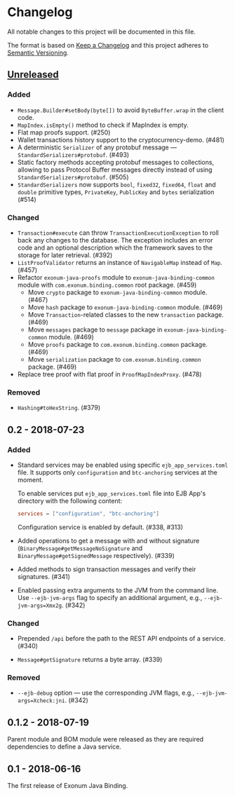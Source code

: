 # Changelog

All notable changes to this project will be documented in this file.

The format is based on [Keep a Changelog](http://keepachangelog.com/en/1.0.0/)
and this project adheres to [Semantic Versioning](http://semver.org/spec/v2.0.0.html).

<!-- Use the following sections from the spec: http://keepachangelog.com/en/1.0.0/
  - Added for new features.
  - Changed for changes in existing functionality.
  - Deprecated for soon-to-be removed features.
  - Removed for now removed features.
  - Fixed for any bug fixes.
  - Security in case of vulnerabilities. -->

## [Unreleased]

### Added
- `Message.Builder#setBody(byte[])` to avoid `ByteBuffer.wrap` in the client code.
- `MapIndex.isEmpty()` method to check if MapIndex is empty.
- Flat map proofs support. (#250)
- Wallet transactions history support to the cryptocurrency-demo. (#481)
- A deterministic `Serializer` of any protobuf message — `StandardSerializers#protobuf`. (#493)
- Static factory methods accepting protobuf messages to collections,
  allowing to pass Protocol Buffer messages directly instead of using
  `StandardSerializers#protobuf`. (#505)
- `StandardSerializers` now supports `bool`, `fixed32`, `fixed64`, `float` and `double` 
  primitive types, `PrivateKey`, `PublicKey` and `bytes` serialization (#514)  

### Changed
- `Transaction#execute` can throw `TransactionExecutionException` to roll back 
  any changes to the database. The exception includes an error code and an optional 
  description which the framework saves to the storage for later retrieval. (#392)
- `ListProofValidator` returns an instance of `NavigableMap` instead of `Map`. (#457)
- Refactor `exonum-java-proofs` module to `exonum-java-binding-common` module 
  with `com.exonum.binding.common` root package. (#459)
  - Move `crypto` package to `exonum-java-binding-common` module. (#467)
  - Move `hash` package to `exonum-java-binding-common` module. (#469)
  - Move `Transaction`-related classes to the new `transaction` package. (#469)
  - Move `messages` package to `message` package in `exonum-java-binding-common` module. (#469)
  - Move `proofs` package to `com.exonum.binding.common` package. (#469)
  - Move `serialization` package to `com.exonum.binding.common` package. (#469)
- Replace tree proof with flat proof in `ProofMapIndexProxy`. (#478)

### Removed
- `Hashing#toHexString`. (#379)

## 0.2 - 2018-07-23

### Added

- Standard services may be enabled using specific `ejb_app_services.toml` file.
  It supports only `configuration` and `btc-anchoring` services at the moment.

  To enable services put `ejb_app_services.toml` file into EJB App's directory
  with the following content: 

  ```toml
  services = ["configuration", "btc-anchoring"]
  ```

  Configuration service is enabled by default. (#338, #313)
 
- Added operations to get a message with and without signature 
  (`BinaryMessage#getMessageNoSignature` and `BinaryMessage#getSignedMessage` respectively).
  (#339)

- Added methods to sign transaction messages and verify their signatures. (#341)

- Enabled passing extra arguments to the JVM from the command line.
  Use `--ejb-jvm-args` flag to specify an additional argument, e.g., 
  `--ejb-jvm-args=Xmx2g`. (#342)

### Changed

- Prepended `/api` before the path to the REST API endpoints of a service. (#340)

- `Message#getSignature` returns a byte array. (#339)

### Removed
- `--ejb-debug` option — use the corresponding JVM flags, e.g.,
  `--ejb-jvm-args=Xcheck:jni`. (#342)

## 0.1.2 - 2018-07-19

Parent module and BOM module were released as they are required dependencies to define a Java service.

## 0.1 - 2018-06-16

The first release of Exonum Java Binding.

[Unreleased]: https://github.com/exonum/exonum-java-binding/compare/v0.2...HEAD
[0.2]: https://github.com/exonum/exonum-java-binding/compare/v0.1.2...v0.2
[0.1.2]: https://github.com/exonum/exonum-java-binding/compare/v0.1...v0.1.2
